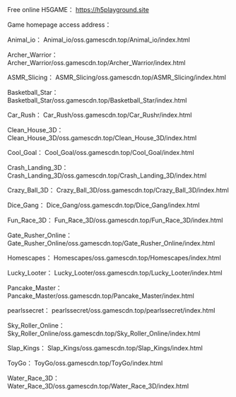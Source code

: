 Free online H5GAME：
https://h5playground.site


Game homepage access address：

Animal_io：
Animal_io/oss.gamescdn.top/Animal_io/index.html

Archer_Warrior：
Archer_Warrior/oss.gamescdn.top/Archer_Warrior/index.html

ASMR_Slicing：
ASMR_Slicing/oss.gamescdn.top/ASMR_Slicing/index.html

Basketball_Star：
Basketball_Star/oss.gamescdn.top/Basketball_Star/index.html

Car_Rush：
Car_Rush/oss.gamescdn.top/Car_Rushr/index.html

Clean_House_3D：
Clean_House_3D/oss.gamescdn.top/Clean_House_3D/index.html

Cool_Goal：
Cool_Goal/oss.gamescdn.top/Cool_Goal/index.html

Crash_Landing_3D：
Crash_Landing_3D/oss.gamescdn.top/Crash_Landing_3D/index.html

Crazy_Ball_3D：
Crazy_Ball_3D/oss.gamescdn.top/Crazy_Ball_3D/index.html

Dice_Gang：
Dice_Gang/oss.gamescdn.top/Dice_Gang/index.html

Fun_Race_3D：
Fun_Race_3D/oss.gamescdn.top/Fun_Race_3D/index.html

Gate_Rusher_Online：
Gate_Rusher_Online/oss.gamescdn.top/Gate_Rusher_Online/index.html

Homescapes：
Homescapes/oss.gamescdn.top/Homescapes/index.html

Lucky_Looter：
Lucky_Looter/oss.gamescdn.top/Lucky_Looter/index.html

Pancake_Master：
Pancake_Master/oss.gamescdn.top/Pancake_Master/index.html

pearlssecret：
pearlssecret/oss.gamescdn.top/pearlssecret/index.html

Sky_Roller_Online：
Sky_Roller_Online/oss.gamescdn.top/Sky_Roller_Online/index.html

Slap_Kings：
Slap_Kings/oss.gamescdn.top/Slap_Kings/index.html

ToyGo：
ToyGo/oss.gamescdn.top/ToyGo/index.html

Water_Race_3D：
Water_Race_3D/oss.gamescdn.top/Water_Race_3D/index.html
